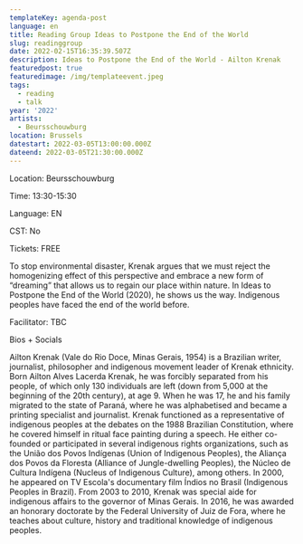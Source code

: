 ```yaml
---
templateKey: agenda-post
language: en
title: Reading Group Ideas to Postpone the End of the World
slug: readinggroup
date: 2022-02-15T16:35:39.507Z
description: Ideas to Postpone the End of the World - Ailton Krenak
featuredpost: true
featuredimage: /img/templateevent.jpeg
tags:
  - reading
  - talk
year: '2022'
artists:
  - Beursschouwburg
location: Brussels
datestart: 2022-03-05T13:00:00.000Z
dateend: 2022-03-05T21:30:00.000Z
---
```

Location: Beursschouwburg

Time: 13:30-15:30

Language: EN

CST: No

Tickets: FREE

To stop environmental disaster, Krenak argues that we must reject the homogenizing effect of this perspective and embrace a new form of “dreaming” that allows us to regain our place within nature. In Ideas to Postpone the End of the World (2020), he shows us the way. Indigenous peoples have faced the end of the world before.

Facilitator: TBC

Bios + Socials

Ailton Krenak (Vale do Rio Doce, Minas Gerais, 1954) is a Brazilian writer, journalist, philosopher and indigenous movement leader of Krenak ethnicity. Born Ailton Alves Lacerda Krenak, he was forcibly separated from his people, of which only 130 individuals are left (down from 5,000 at the beginning of the 20th century), at age 9. When he was 17, he and his family migrated to the state of Paraná, where he was alphabetised and became a printing specialist and journalist. Krenak functioned as a representative of indigenous peoples at the debates on the 1988 Brazilian Constitution, where he covered himself in ritual face painting during a speech. He either co-founded or participated in several indigenous rights organizations, such as the União dos Povos Indígenas (Union of Indigenous Peoples), the Aliança dos Povos da Floresta (Alliance of Jungle-dwelling Peoples), the Núcleo de Cultura Indígena (Nucleus of Indigenous Culture), among others. In 2000, he appeared on TV Escola's documentary film Índios no Brasil (Indigenous Peoples in Brazil). From 2003 to 2010, Krenak was special aide for indigenous affairs to the governor of Minas Gerais. In 2016, he was awarded an honorary doctorate by the Federal University of Juiz de Fora, where he teaches about culture, history and traditional knowledge of indigenous peoples.

